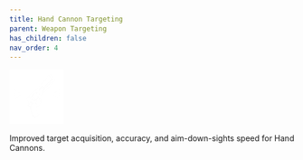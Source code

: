```yaml
---
title: Hand Cannon Targeting
parent: Weapon Targeting
has_children: false
nav_order: 4
---
```


![](https://raw.githubusercontent.com/snowstormclan/Armor-Perks/master/images/Targeting/Hand%20Cannon.png)

Improved target acquisition, accuracy, and aim-down-sights speed for Hand Cannons.

